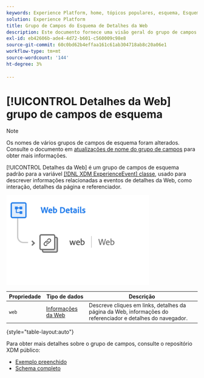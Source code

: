 ```yaml
---
keywords: Experience Platform, home, tópicos populares, esquema, Esquema, XDM, ExperienceEvent, campos, esquemas, Esquemas, Design de esquema, grupo de campos, grupo de campos;
solution: Experience Platform
title: Grupo de Campos do Esquema de Detalhes da Web
description: Este documento fornece uma visão geral do grupo de campos Detalhes da Web .
exl-id: eb42606b-ade4-4d72-b601-c560009c98e8
source-git-commit: 60c0bd62b4effaa161c61ab304718ab8c20a06e1
workflow-type: tm+mt
source-wordcount: '144'
ht-degree: 3%

---
```


# [!UICONTROL Detalhes da Web] grupo de campos de esquema

>[!NOTE]
>
>Os nomes de vários grupos de campos de esquema foram alterados. Consulte o documento em [atualizações de nome do grupo de campos](../name-updates.md) para obter mais informações.

[!UICONTROL Detalhes da Web] é um grupo de campos de esquema padrão para a variável [[!DNL XDM ExperienceEvent] classe](../../classes/experienceevent.md), usado para descrever informações relacionadas a eventos de detalhes da Web, como interação, detalhes da página e referenciador.

![](../../images/field-groups/web-details.png)

| Propriedade | Tipo de dados | Descrição |
| --- | --- | --- |
| `web` | [Informações da Web](../../data-types/web-information.md) | Descreve cliques em links, detalhes da página da Web, informações do referenciador e detalhes do navegador. |

{style=&quot;table-layout:auto&quot;}

Para obter mais detalhes sobre o grupo de campos, consulte o repositório XDM público:

* [Exemplo preenchido](https://github.com/adobe/xdm/blob/master/components/fieldgroups/experience-event/experienceevent-web.example.1.json)
* [Schema completo](https://github.com/adobe/xdm/blob/master/components/fieldgroups/experience-event/experienceevent-web.schema.json)
